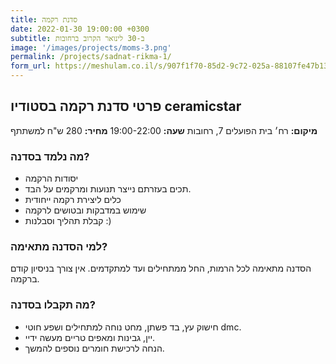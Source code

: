 ```yaml
---
title: סדנת רקמה
date: 2022-01-30 19:00:00 +0300
subtitle: ב-30 לינואר הקרוב ברחובות
image: '/images/projects/moms-3.png'
permalink: /projects/sadnat-rikma-1/
form_url: https://meshulam.co.il/s/907f1f70-85d2-9c72-025a-88107fe47b13
---
```


## פרטי סדנת רקמה בסטודיו ceramicstar

**מיקום:** רח׳ בית הפועלים 7, רחובות
**שעה:** 19:00-22:00 
**מחיר:** 280 ש"ח למשתתף  

### מה נלמד בסדנה?

- יסודות הרקמה
- תכים בעזרתם נייצר תנועות ומרקמים על הבד.
- כלים ליצירת רקמה ייחודית
- שימוש במדבקות ובטושים לרקמה
- קבלת תהליך וסבלנות :)

### למי הסדנה מתאימה?

הסדנה מתאימה לכל הרמות, החל ממתחילים ועד למתקדמים. אין צורך בניסיון קודם ברקמה.

### מה תקבלו בסדנה?

- חישוק עץ, בד פשתן, מחט נוחה למתחילים ושפע חוטי dmc.
- יין, גבינות ומאפים טריים מעשה ידיי.
- הנחה לרכישת חומרים נוספים להמשך.
